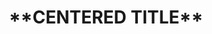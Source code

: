 <!DOCTYPE html>
<html>
<body>

<h1 style="text-align:center;">**CENTERED TITLE**</h1>

</body>
</html>
